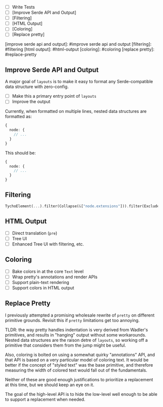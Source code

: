 - [ ] Write Tests
- [ ] [Improve Serde API and Output]
- [ ] [Filtering]
- [ ] [HTML Output]
- [ ] [Coloring]
- [ ] [Replace pretty]

[improve serde api and output]: #improve serde api and output
[filtering]: #filtering
[html output]: #html-output
[coloring]: #coloring
[replace pretty]: #replace-pretty

## Improve Serde API and Output

A major goal of `layouts` is to make it easy to format any Serde-compatible data structure with zero-config.

- [ ] Make this a primary entry point of `layouts`
- [ ] Improve the output

Currently, when formatted on multiple lines, nested data structures are formatted as:

```ts
{
  node: {
    // ...
  }
}
```

This should be:

```ts
{
  node: {
    // ...
  }
}
```

## Filtering

```rust
TychoElement(...).filter(Collapse(&["node.extensions"])).filter(Exclude(&["version_info"]))
```

## HTML Output

- [ ] Direct translation (`pre`)
- [ ] Tree UI
- [ ] Enhanced Tree UI with filtering, etc.

## Coloring

- [ ] Bake colors in at the core `Text` level
- [ ] Wrap pretty's annotations and render APIs
- [ ] Support plain-text rendering
- [ ] Support colors in HTML output

## Replace Pretty

I previously attempted a promising wholesale rewrite of `pretty` on different primitive grounds. Revisit this if `pretty` limitations get too annoying.

TLDR: the way pretty handles indentation is very derived from Wadler's primitives, and results in "hanging" output without some workarounds. Nested data structures are the raison detre of `layouts`, so working off a primitive that considers them from the jump might be useful.

Also, coloring is bolted on using a somewhat quirky "annotations" API, and that API is based on a very particular model of coloring text. It would be better if the concept of "styled text" was the base primitive, and therefore measuring the width of colored text would fall out of the fundamentals.

Neither of these are good enough justifications to prioritize a replacement at this time, but we should keep an eye on it.

The goal of the high-level API is to hide the low-level well enough to be able to support a replacement when needed.
